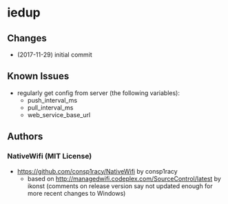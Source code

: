 # iedup

## Changes
* (2017-11-29) initial commit

## Known Issues
* regularly get config from server (the following variables):
	* push_interval_ms
	* pull_interval_ms
	* web_service_base_url

## Authors
### NativeWifi (MIT License)
* https://github.com/consp1racy/NativeWifi by consp1racy
  * based on http://managedwifi.codeplex.com/SourceControl/latest by ikonst (comments on release version say not updated enough for more recent changes to Windows)
